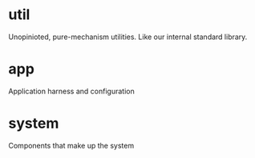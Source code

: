 # util

Unopinioted, pure-mechanism utilities. Like our internal standard library.

# app

Application harness and configuration

# system

Components that make up the system
